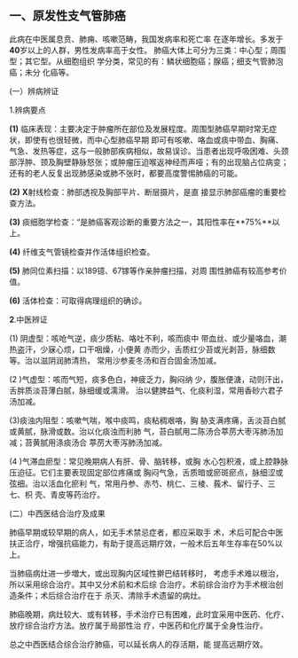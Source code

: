 ##  一、原发性支气管肺癌

  此病在中医属息贲、肺痈、咳嗽范畴，我国发病率和死亡率 在逐年增长。多发于**40**岁以上的人群，男性发病率高于女性。  肺癌大体上可分为三类：中心型；周围型；其它型。从细胞组织 学分类，常见的有：鳞状细胞癌；腺癌；细支气管肺泡癌；未分  化癌等。 

 (一）辨病辨证  

1.辨病要点 

 **(1)**      临床表现：主要决定于肿瘤所在部位及发展程度。周围型肺癌早期时常无症状，即使有也很轻微，而中心型肺癌早期  即可有咳嗽、咯血或痰中带血、胸痛、气急、发热等症，这与一般肺部疾病相似，故易误诊。当患者出现呼吸困难、头颈部浮肿、颈及胸壁静脉怒张；或肿瘤压迫喉返神经而声哑；有的出现脑占位病变；还有的老人反复出现肺感染或肺不张时，都要高度警惕肺癌的可能。

  **(2)**    **X**射线检查：肺部透视及胸部平片、断层摄片，是直  接显示肺部癌瘤的重要检查方法。

  **(3)**      痰细胞学检查：“是肺癌客观诊断的重要方法之一，其阳性率在**75%**以上。

  **(4)**      纤维支气管镜检查并作活体组织检查。

  **(5)**    肺同位素扫描：以189镱、67镓等作亲肿瘤扫描，对周 围性肺癌有较高参考价值。

  **(6)**      活体检查：可取得病理组织的确诊。 

 **2**.中医辨证

  (1)       阴虚型：咳呛气逆，痰少质粘、咯吐不利，咳而痰中  带血丝、或少量咯血，潮热盗汗，少寐心烦，口干咽燥，小便黄 赤而少，舌质红少苔或光剥苔，脉细数等。治以滋阴润肺清热， 常用沙参麦冬汤和百合固金汤加减。  

 (2  )气虚型：咳而气短，痰多色白，神疲乏力，胸闷纳 少，腹胀便溏，动则汗出，舌胖质淡苔薄白腻，脉细缓或濡滑。  治以健脾益气、化痰利湿，常用香砂六君子汤加减。 

 (3)痰浊内阻型：咳嗽气喘，喉中痰鸣，痰粘稠艰咯，胸  胁支满疼痛，舌淡苔白腻或黄腻，脉滑或数。治以化痰浊而利肺 气，苔白腻用二陈汤合葶苈大枣泻肺汤加减；苔黄腻用涤痰汤合 葶苈大枣泻肺汤加减。

  (4 )气滞血瘀型：常见晚期病人有肝、骨、脑转移，或胸 水心包积液，或上腔静脉压迫征。它们主要表现固定部位疼痛或 胸闷气急，舌质暗或瘀斑瘀点，脉细涩或弦细。治以活血化瘀利  气，常用丹参、赤芍、桃仁、三棱、莪术、留行子、三七、枳 壳、青皮等药治疗。

  (二）中西医结合治疗及成果

  肺癌早期或较早期的病人，如无手术禁忌症者，都应采取手  术，术后可配合中医扶正洽疗，增强抗癌能力，有助于提高远期疗效，一般术后五年生存率在50%以上。  

当肺癌病灶进一步増大，或出现胸内区域性擀巴结转移时， 考虑手术难以根治，所以采用综合治疔。其中又分术前和术后综 合治疗。术前综合治疗为手术根治创造条件；术后综合治疗在于  杀灭、清除手术遗留的病灶。 

 肺癌晚期，病灶较大、或有转移，手术治疗已有困难，此时宜采用中医药、化疗、放疗综合治疗方法。放疗属于局部性治 疗，中医药和化疗属于全身性治疗。

总之中西医结合综合治疗肺癌，可以延长病人的存活期，能  提高远期疗效。
